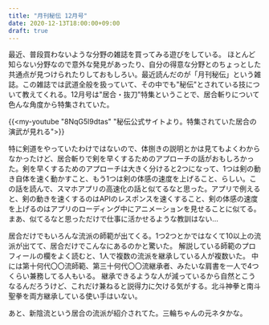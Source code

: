 ```yaml
---
title: "月刊秘伝 12月号"
date: 2020-12-13T18:00:00+09:00
draft: true
---
```


最近、普段買わないような分野の雑誌を買ってみる遊びをしている。
ほとんど知らない分野なので意外な発見があったり、自分の得意な分野とのちょっとした共通点が見つけられたりしておもしろい。最近読んだのが「月刊秘伝」という雑誌。この雑誌では武道全般を扱っていて、その中でも"秘伝"とされている技について教えてくれる。12月号は"居合・抜刀"特集ということで、居合斬りについて色んな角度から特集されていた。

{{<my-youtube "8NqG5l9dtas" "秘伝公式サイトより。特集されていた居合の演武が見れる">}}
<!-- {{<youtube "8NqG5l9dtas">}} -->

特に剣道をやっていたわけではないので、体捌きの説明とかは見てもよくわからなかったけど、居合斬りで剣を早くするためのアプローチの話がおもしろかった。剣を早くするためのアプローチは大きく分けると2つになって、1つは剣の動き自体を速く動かすこと、もう1つは剣の体感の速度を上げること、らしい。この話を読んで、スマホアプリの高速化の話と似てるなと思った。アプリで例えると、剣の動きを速くするのはAPIのレスポンスを速くすること、剣の体感の速度を上げるのはアプリのローディング中にアニメーションを見せることに似てる。まあ、似てるなと思っただけで仕事に活かせるような教訓はない…

居合だけでもいろんな流派の師範が出てくる。1つ2つとかではなくて10以上の流派が出てて、居合だけでこんなにあるのかと驚いた。
解説している師範のプロフィールの欄をよく読むと、1人で複数の流派を継承している人が複数いた。
中には第十何代〇〇流師範、第三十何代〇〇流継承者、みたいな肩書を一人で4つくらい兼務してる人もいる。
継承できるような人が減っているから自然とこうなるんだろうけど、これだけ兼ねると説得力に欠ける気がする。北斗神拳と南斗聖拳を両方継承している使い手はいない。

あと、新陰流という居合の流派が紹介されてた。三輪ちゃんの元ネタかな。